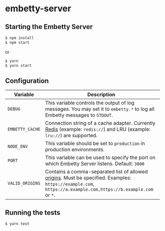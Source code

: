 # embetty-server

## Starting the Embetty Server

```sh
$ npm install
$ npm start
```

or

```sh
$ yarn
$ yarn start
```

## Configuration

| Variable | Description |
|----------|-------------|
| `DEBUG` | This variable controls the output of log messages. You may set it to `embetty.*` to log all Embetty messages to `STDOUT`. |
| `EMBETTY_CACHE`| Connection string of a cache adapter. Currently [Redis](https://www.iana.org/assignments/uri-schemes/prov/redis) (example: `redis://`) and LRU (example: `lru://`) are supported. |
| `NODE_ENV` | This variable should be set to `production` in production environments. |
| `PORT` | This variable can be used to specify the port on which Embetty Server listens. Default: `3000` |
| `VALID_ORIGINS` | Contains a comma-separated list of allowed [origins](https://developer.mozilla.org/en-US/docs/Web/HTTP/Headers/Origin). Must be specified. Examples: `https://example.com`, `https://a.example.com,https://b.example.com` or `*`. |

## Running the tests

```sh
$ yarn test
```
